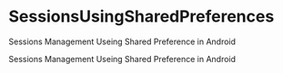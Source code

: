 # SessionsUsingSharedPreferences
Sessions Management Useing Shared Preference in Android

Sessions Management Useing Shared Preference in Android 
